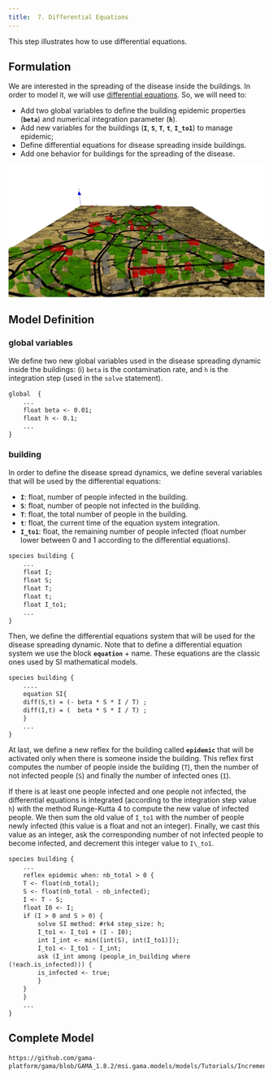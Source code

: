 ```yaml
---
title:  7. Differential Equations
---
```


This step illustrates how to use differential equations.


## Formulation
We are interested in the spreading of the disease inside the buildings. In order to model it, we will use [differential equations](DifferentialEquations). So, we will need to:

* Add two global variables to define the building epidemic properties (**`beta`**) and numerical integration parameter (**`h`**).
* Add new variables for the buildings (**`I`**, **`S`**, **`T`**, **`t`**, **`I_to1`**) to manage epidemic;
* Define differential equations for disease spreading inside buildings.
* Add one behavior for buildings for the spreading of the disease.

![Incremental model 7: final step introducing a mathematical model for disease spread in buildings.](/resources/images/tutorials/incremental_model.jpg)



## Model Definition

### global variables

We define two new global variables used in the disease spreading dynamic inside the buildings: (i) `beta` is the contamination rate,  and `h` is the integration step (used in the `solve` statement).
```
global  {
    ...
    float beta <- 0.01;
    float h <- 0.1;
    ...
}
```

### building
In order to define the disease spread dynamics, we define several variables that will be used by the differential equations:

* **`I`**: float, number of people infected in the building.
* **`S`**: float, number of people not infected in the building.
* **`T`**: float, the total number of people in the building.
* **`t`**: float, the current time of the equation system integration.
* **`I_to1`**: float, the remaining number of people infected (float number lower between 0 and 1 according to the differential equations).
```
species building {
    ...
    float I;
    float S;
    float T;
    float t;   
    float I_to1; 
    ...
}
```

Then, we define the differential equations system that will be used for the disease spreading dynamic. Note that to define a differential equation system we use the block **`equation`** + name. These equations are the classic ones used by SI mathematical models.
```
species building {
    ....
    equation SI{ 
	diff(S,t) = (- beta * S * I / T) ;
	diff(I,t) = (  beta * S * I / T) ;
    }
    ...
}
```

At last, we define a new reflex for the building called **`epidemic`** that will be activated only when there is someone inside the building. This reflex first computes the number of people inside the building (`T`), then the number of not infected people (`S`) and finally the number of infected ones (`I`).

If there is at least one people infected and one people not infected, the differential equations is integrated (according to the integration step value `h`) with the method Runge-Kutta 4 to compute the new value of infected people. We then sum the old value of `I_to1` with the number of people newly infected (this value is a float and not an integer). Finally, we cast this value as an integer, ask the corresponding number of not infected people to become infected, and decrement this integer value to `I\_to1`.
```
species building {
    ...
    reflex epidemic when: nb_total > 0 {
	T <- float(nb_total);
	S <- float(nb_total - nb_infected);
	I <- T - S;
	float I0 <- I;
	if (I > 0 and S > 0) {
	    solve SI method: #rk4 step_size: h;
	    I_to1 <- I_to1 + (I - I0);
	    int I_int <- min([int(S), int(I_to1)]);
	    I_to1 <- I_to1 - I_int;
	    ask (I_int among (people_in_building where (!each.is_infected))) {
		is_infected <- true;
	    }
	}
    }
    ...
}
```





## Complete Model

```
https://github.com/gama-platform/gama/blob/GAMA_1.8.2/msi.gama.models/models/Tutorials/Incremental%20Model/models/Incremental%20Model%207.gaml
```
